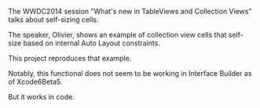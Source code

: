 The WWDC2014 session "What's new in TableViews and Collection Views" talks about self-sizing cells.

The speaker, Olivier, shows an example of collection view cells that self-size based on internal Auto Layout constraints.

This project reproduces that example.

Notably, this functional does not seem to be working in Interface Builder as of Xcode6Beta5.

But it works in code.
